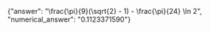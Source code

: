 {"answer": "\\frac{\\pi}{9}(\\sqrt{2} - 1) - \\frac{\\pi}{24} \\ln 2", "numerical_answer": "0.1123371590"}